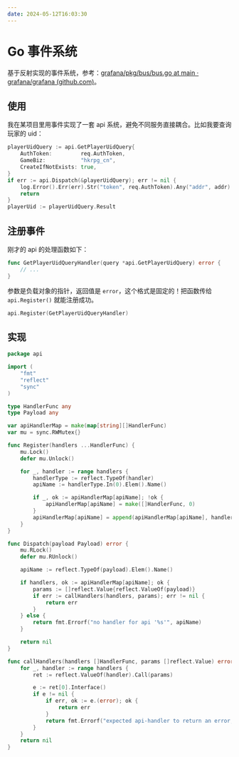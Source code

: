 ```yaml
---
date: 2024-05-12T16:03:30
---
```


# Go 事件系统

基于反射实现的事件系统，参考：[grafana/pkg/bus/bus.go at main · grafana/grafana (github.com)](https://github.com/grafana/grafana/blob/main/pkg/bus/bus.go)。

## 使用

我在某项目里用事件实现了一套 api 系统，避免不同服务直接耦合。比如我要查询玩家的 uid：

``` go
playerUidQuery := api.GetPlayerUidQuery{
    AuthToken:         req.AuthToken,
    GameBiz:           "hkrpg_cn",
    CreateIfNotExists: true,
}
if err := api.Dispatch(&playerUidQuery); err != nil {
    log.Error().Err(err).Str("token", req.AuthToken).Any("addr", addr).Msg("invalid auth token")
    return
}
playerUid := playerUidQuery.Result
```

## 注册事件

刚才的 api 的处理函数如下：

``` go
func GetPlayerUidQueryHandler(query *api.GetPlayerUidQuery) error {
    // ...
}
```

参数是负载对象的指针，返回值是 `error`，这个格式是固定的！把函数传给 `api.Register()` 就能注册成功。

``` go
api.Register(GetPlayerUidQueryHandler)
```

## 实现

``` go
package api

import (
	"fmt"
	"reflect"
	"sync"
)

type HandlerFunc any
type Payload any

var apiHandlerMap = make(map[string][]HandlerFunc)
var mu = sync.RWMutex{}

func Register(handlers ...HandlerFunc) {
	mu.Lock()
	defer mu.Unlock()

	for _, handler := range handlers {
		handlerType := reflect.TypeOf(handler)
		apiName := handlerType.In(0).Elem().Name()

		if _, ok := apiHandlerMap[apiName]; !ok {
			apiHandlerMap[apiName] = make([]HandlerFunc, 0)
		}
		apiHandlerMap[apiName] = append(apiHandlerMap[apiName], handler)
	}
}

func Dispatch(payload Payload) error {
	mu.RLock()
	defer mu.RUnlock()

	apiName := reflect.TypeOf(payload).Elem().Name()

	if handlers, ok := apiHandlerMap[apiName]; ok {
		params := []reflect.Value{reflect.ValueOf(payload)}
		if err := callHandlers(handlers, params); err != nil {
			return err
		}
	} else {
		return fmt.Errorf("no handler for api '%s'", apiName)
	}

	return nil
}

func callHandlers(handlers []HandlerFunc, params []reflect.Value) error {
	for _, handler := range handlers {
		ret := reflect.ValueOf(handler).Call(params)

		e := ret[0].Interface()
		if e != nil {
			if err, ok := e.(error); ok {
				return err
			}
			return fmt.Errorf("expected api-handler to return an error, got '%T'", e)
		}
	}
	return nil
}
```
